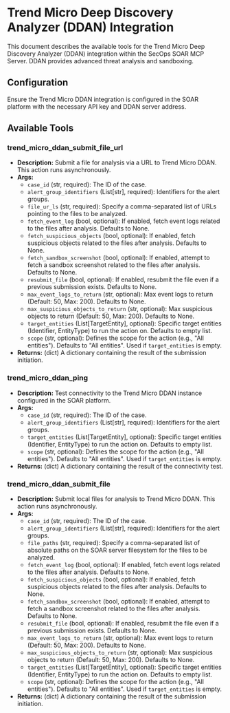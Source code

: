 # Trend Micro Deep Discovery Analyzer (DDAN) Integration

This document describes the available tools for the Trend Micro Deep Discovery Analyzer (DDAN) integration within the SecOps SOAR MCP Server. DDAN provides advanced threat analysis and sandboxing.

## Configuration

Ensure the Trend Micro DDAN integration is configured in the SOAR platform with the necessary API key and DDAN server address.

## Available Tools

### trend_micro_ddan_submit_file_url
- **Description:** Submit a file for analysis via a URL to Trend Micro DDAN. This action runs asynchronously.
- **Args:**
    - `case_id` (str, required): The ID of the case.
    - `alert_group_identifiers` (List[str], required): Identifiers for the alert groups.
    - `file_ur_ls` (str, required): Specify a comma-separated list of URLs pointing to the files to be analyzed.
    - `fetch_event_log` (bool, optional): If enabled, fetch event logs related to the files after analysis. Defaults to None.
    - `fetch_suspicious_objects` (bool, optional): If enabled, fetch suspicious objects related to the files after analysis. Defaults to None.
    - `fetch_sandbox_screenshot` (bool, optional): If enabled, attempt to fetch a sandbox screenshot related to the files after analysis. Defaults to None.
    - `resubmit_file` (bool, optional): If enabled, resubmit the file even if a previous submission exists. Defaults to None.
    - `max_event_logs_to_return` (str, optional): Max event logs to return (Default: 50, Max: 200). Defaults to None.
    - `max_suspicious_objects_to_return` (str, optional): Max suspicious objects to return (Default: 50, Max: 200). Defaults to None.
    - `target_entities` (List[TargetEntity], optional): Specific target entities (Identifier, EntityType) to run the action on. Defaults to empty list.
    - `scope` (str, optional): Defines the scope for the action (e.g., "All entities"). Defaults to "All entities". Used if `target_entities` is empty.
- **Returns:** (dict) A dictionary containing the result of the submission initiation.

### trend_micro_ddan_ping
- **Description:** Test connectivity to the Trend Micro DDAN instance configured in the SOAR platform.
- **Args:**
    - `case_id` (str, required): The ID of the case.
    - `alert_group_identifiers` (List[str], required): Identifiers for the alert groups.
    - `target_entities` (List[TargetEntity], optional): Specific target entities (Identifier, EntityType) to run the action on. Defaults to empty list.
    - `scope` (str, optional): Defines the scope for the action (e.g., "All entities"). Defaults to "All entities". Used if `target_entities` is empty.
- **Returns:** (dict) A dictionary containing the result of the connectivity test.

### trend_micro_ddan_submit_file
- **Description:** Submit local files for analysis to Trend Micro DDAN. This action runs asynchronously.
- **Args:**
    - `case_id` (str, required): The ID of the case.
    - `alert_group_identifiers` (List[str], required): Identifiers for the alert groups.
    - `file_paths` (str, required): Specify a comma-separated list of absolute paths on the SOAR server filesystem for the files to be analyzed.
    - `fetch_event_log` (bool, optional): If enabled, fetch event logs related to the files after analysis. Defaults to None.
    - `fetch_suspicious_objects` (bool, optional): If enabled, fetch suspicious objects related to the files after analysis. Defaults to None.
    - `fetch_sandbox_screenshot` (bool, optional): If enabled, attempt to fetch a sandbox screenshot related to the files after analysis. Defaults to None.
    - `resubmit_file` (bool, optional): If enabled, resubmit the file even if a previous submission exists. Defaults to None.
    - `max_event_logs_to_return` (str, optional): Max event logs to return (Default: 50, Max: 200). Defaults to None.
    - `max_suspicious_objects_to_return` (str, optional): Max suspicious objects to return (Default: 50, Max: 200). Defaults to None.
    - `target_entities` (List[TargetEntity], optional): Specific target entities (Identifier, EntityType) to run the action on. Defaults to empty list.
    - `scope` (str, optional): Defines the scope for the action (e.g., "All entities"). Defaults to "All entities". Used if `target_entities` is empty.
- **Returns:** (dict) A dictionary containing the result of the submission initiation.
